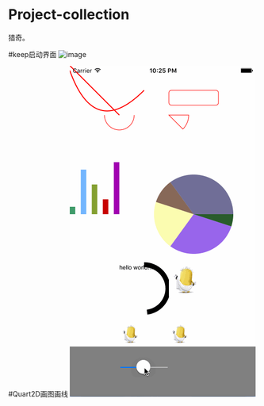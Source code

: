 # Project-collection
猎奇。

#keep启动界面
![image](https://github.com/0bin/Project-collection/blob/master/BBBKeep/BBBKeep/keep.gif)

#Quart2D画图画线
![image](https://github.com/0bin/Project-collection/blob/master/BBBQuart2D/Quart.gif)

